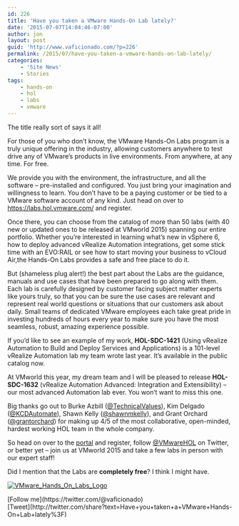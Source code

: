 ```yaml
---
id: 226
title: 'Have you taken a VMware Hands-On Lab lately?'
date: '2015-07-07T14:04:46-07:00'
author: jon
layout: post
guid: 'http://www.vaficionado.com/?p=226'
permalink: /2015/07/have-you-taken-a-vmware-hands-on-lab-lately/
categories:
    - 'Site News'
    - Stories
tags:
    - hands-on
    - hol
    - labs
    - vmware
---
```


The title really sort of says it all!

For those of you who don’t know, the VMware Hands-On Labs program is a truly unique offering in the industry, allowing customers anywhere to test drive any of VMware’s products in live environments. From anywhere, at any time. For free.

We provide you with the environment, the infrastructure, and all the software – pre-installed and configured. You just bring your imagination and willingness to learn. You don’t have to be a paying customer or be tied to a VMware software account of any kind. Just head on over to <https://labs.hol.vmware.com/> and register.

Once there, you can choose from the catalog of more than 50 labs (with 40 new or updated ones to be released at VMworld 2015) spanning our entire portfolio. Whether you’re interested in learning what’s new in vSphere 6, how to deploy advanced vRealize Automation integrations, get some stick time with an EVO:RAIL or see how to start moving your business to vCloud Air,the Hands-On Labs provides a safe and free place to do it.

But (shameless plug alert!) the best part about the Labs are the guidance, manuals and use cases that have been prepared to go along with them. Each lab is carefully designed by customer facing subject matter experts like yours truly, so that you can be sure the use cases are relevant and represent real world questions or situations that our customers ask about daily. Small teams of dedicated VMware employees each take great pride in investing hundreds of hours every year to make sure you have the most seamless, robust, amazing experience possible.

If you’d like to see an example of my work, **HOL-SDC-1421** (Using vRealize Automation to Build and Deploy Services and Applications) is a 101-level vRealize Automation lab my team wrote last year. It’s available in the public catalog now.

At VMworld this year, my dream team and I will be pleased to release **HOL-SDC-1632** (vRealize Automation Advanced: Integration and Extensibility) – our most advanced Automation lab ever. You won’t want to miss this one.

Big thanks go out to Burke Azbill ([@TechnicalValues](https://twitter.com/TechnicalValues)), Kim Delgado ([@KCDAutomate](https://twitter.com/KCDAutomate)), Shawn Kelly ([@shawnmkelly](https://twitter.com/shawnmkelly)), and Grant Orchard ([@grantorchard](https://twitter.com/grantorchard)) for making up 4/5 of the most collaborative, open-minded, hardest working HOL team in the whole company.

So head on over to the [portal](https://labs.hol.vmware.com/) and register, follow [@VMwareHOL](https://twitter.com/VMwareHOL) on Twitter, or better yet – join us at VMworld 2015 and take a few labs in person with our expert staff!

Did I mention that the Labs are **completely free**? I think I might have.

[![VMware_Hands_On_Labs_Logo](https://www.vaficionado.com/wp-content/uploads/2015/07/vLNaM_rl-300x300.png)](https://www.vaficionado.com/wp-content/uploads/2015/07/vLNaM_rl.png)

<div class="twttr_buttons"><div class="twttr_followme"> [Follow me](https://twitter.com/@vaficionado) </div></div><div class="twttr_buttons"><div class="twttr_twitter"> [Tweet](http://twitter.com/share?text=Have+you+taken+a+VMware+Hands-On+Lab+lately%3F)</div></div>